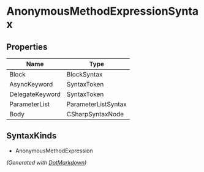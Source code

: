 # AnonymousMethodExpressionSyntax

## Properties

| Name            | Type                |
| --------------- | ------------------- |
| Block           | BlockSyntax         |
| AsyncKeyword    | SyntaxToken         |
| DelegateKeyword | SyntaxToken         |
| ParameterList   | ParameterListSyntax |
| Body            | CSharpSyntaxNode    |

## SyntaxKinds

* AnonymousMethodExpression

*\(Generated with [DotMarkdown](http://github.com/JosefPihrt/DotMarkdown)\)*